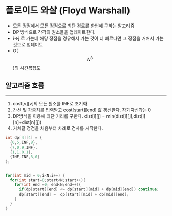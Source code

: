 # 플로이드 와샬 (Floyd Warshall)
- 모든 정점에서 모든 정점으로 최단 경로를 한번에 구하는 알고리즘
- DP 방식으로 각각의 원소들을 업데이트한다.
- i->j 로 가는데 해당 정점을 경유해서 가는 것이 더 빠르다면 그 정점을 거쳐서 가는 것으로 업데이트
- O($$N^3$$)의 시간복잡도
  
## 알고리즘 흐름
---
1. cost[v][v]의 모든 원소를 INF로 초기화
2. 간선 및 가중치를 입력받고 cost[start][end] 값 갱신한다. 자기자신과는 0
3. DP방식을 이용해 최단 거리를 구한다. dist[i][j] = min(dist[i][j],dist[i][n]+dist[n][j]) 
4. 거쳐갈 정점을 처음부터 차례로 검사를 시작한다.

```c++
int dp[4][4] = {
  {0,5,INF,8},
  {7,0,9,INF},
  {1,1,0,1},
  {INF,INF,3,0}
};


for(int mid = 0;i<N;i++) {
  for(int start=0;start<N;start++){
    for(int end =0; end<N;end++){
      if(dp[start][end] <= dp[start][mid] + dp[mid][end]) continue;
      dp[start][end] =  dp[start][mid] + dp[mid][end];
    }
  }
}
```
